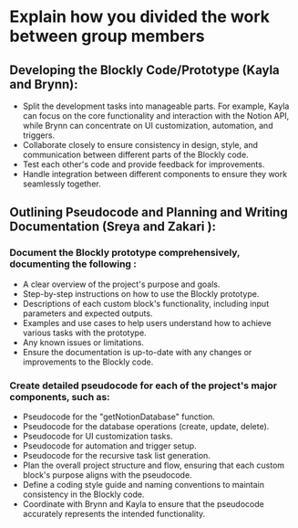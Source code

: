 # Explain how you divided the work between group members
## Developing the Blockly Code/Prototype (Kayla and Brynn):
- Split the development tasks into manageable parts. For example, Kayla can focus on the core functionality and interaction with the Notion API, while Brynn can concentrate on UI customization, automation, and triggers.
- Collaborate closely to ensure consistency in design, style, and communication between different parts of the Blockly code.
- Test each other's code and provide feedback for improvements.
- Handle integration between different components to ensure they work seamlessly together.


## Outlining Pseudocode and Planning and Writing Documentation (Sreya and Zakari ):
### Document the Blockly prototype comprehensively, documenting the following : 
- A clear overview of the project's purpose and goals.
- Step-by-step instructions on how to use the Blockly prototype.
- Descriptions of each custom block's functionality, including input parameters and expected outputs.
- Examples and use cases to help users understand how to achieve various tasks with the prototype.
- Any known issues or limitations.
- Ensure the documentation is up-to-date with any changes or improvements to the Blockly code.
### Create detailed pseudocode for each of the project's major components, such as:
- Pseudocode for the "getNotionDatabase" function.
- Pseudocode for the database operations (create, update, delete).
- Pseudocode for UI customization tasks.
- Pseudocode for automation and trigger setup.
- Pseudocode for the recursive task list generation.
- Plan the overall project structure and flow, ensuring that each custom block's purpose aligns with the pseudocode.
- Define a coding style guide and naming conventions to maintain consistency in the Blockly code.
- Coordinate with Brynn and Kayla to ensure that the pseudocode accurately represents the intended functionality.

